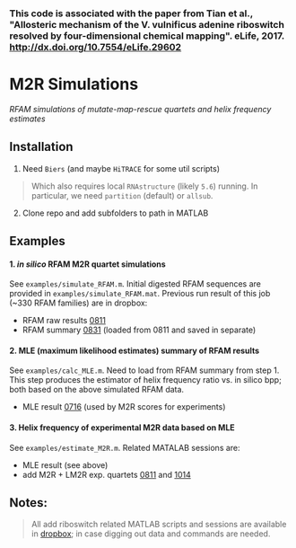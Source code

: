 

### This code is associated with the paper from Tian et al., "Allosteric mechanism of the V. vulnificus adenine riboswitch resolved by four-dimensional chemical mapping". eLife, 2017. http://dx.doi.org/10.7554/eLife.29602


# M2R Simulations

*RFAM simulations of mutate-map-rescue quartets and helix frequency estimates*


## Installation

1. Need `Biers` (and maybe `HiTRACE` for some util scripts)

> Which also requires local `RNAstructure` (likely `5.6`) running. In particular, we need `partition` (default) or `allsub`.

2. Clone repo and add subfolders to path in MATLAB


## Examples

#### 1. _in silico_ RFAM M2R quartet simulations

See `examples/simulate_RFAM.m`. Initial digested RFAM sequences are provided in `examples/simulate_RFAM.mat`. Previous run result of this job (~330 RFAM families) are in dropbox:

- RFAM raw results [0811](https://www.dropbox.com/s/yitfgaovuhi1tjx/add_20160811_RFAM_bpp.mat?dl=0)
- RFAM summary [0831](https://www.dropbox.com/s/bqynunh1j6itwlh/add_20160831_RFAM_helix_partial.mat?dl=0) (loaded from 0811 and saved in separate)

#### 2. MLE (maximum likelihood estimates) summary of RFAM results

See `examples/calc_MLE.m`. Need to load from RFAM summary from step 1. This step produces the estimator of helix frequency ratio vs. in silico bpp; both based on the above simulated RFAM data.

- MLE result [0716](https://www.dropbox.com/s/i57bsxbajapxk2s/add_20170716_RFAM_MLE_95.mat?dl=0) (used by M2R scores for experiments)

#### 3. Helix frequency of experimental M2R data based on MLE

See `examples/estimate_M2R.m`. Related MATALAB sessions are:

- MLE result (see above)
- add M2R + LM2R exp. quartets [0811](https://www.dropbox.com/s/urdya0o6a4vcl3o/add_20160811_a140T_score_cleanup_more.mat?dl=0) and [1014](https://www.dropbox.com/s/ylf7yk2lc0b3b7x/add_20161014_3Dlock_quartet.mat?dl=0)


## Notes:

> All add riboswitch related MATLAB scripts and sessions are available in [dropbox](https://www.dropbox.com/sh/7fir8bn7hgh72kp/AADDUC_0aZdsascQKKKWr1Hca?dl=0); in case digging out data and commands are needed.
